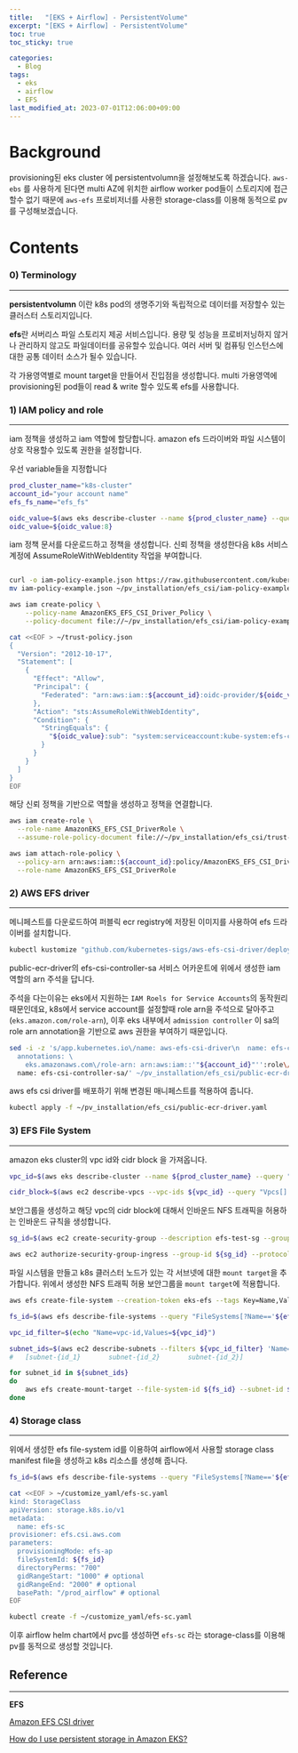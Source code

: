 ```yaml
---
title:   "[EKS + Airflow] - PersistentVolume"
excerpt: "[EKS + Airflow] - PersistentVolume"
toc: true
toc_sticky: true

categories:
  - Blog
tags:
  - eks
  - airflow
  - EFS
last_modified_at: 2023-07-01T12:06:00+09:00
---
```

# Background

provisioning된 eks cluster 에 persistentvolumn을 설정해보도록 하겠습니다.
`aws-ebs` 를 사용하게 된다면 multi AZ에 위치한 airflow worker pod들이 스토리지에 접근할수 없기 때문에 `aws-efs`  프로비저너를 사용한 storage-class를 이용해 동적으로 pv를 구성해보겠습니다.

# Contents

### 0) Terminology

---

**persistentvolumn** 이란 k8s pod의 생명주기와 독립적으로 데이터를 저장할수 있는 클러스터 스토리지입니다.

**efs**란 서버리스 파일 스토리지 제공 서비스입니다. 용량 및 성능을 프로비저닝하지 않거나 관리하지 않고도 파일데이터를 공유할수 있습니다. 여러 서버 및 컴퓨팅 인스턴스에 대한 공통 데이터 소스가 될수 있습니다. 

각 가용영역별로 mount target을 만들어서 진입점을 생성합니다.
multi 가용영역에 provisioning된 pod들이 read & write 할수 있도록 efs를 사용합니다.

### 1)  **IAM policy and role**

---

iam 정책을 생성하고 iam 역할에 할당합니다. amazon efs 드라이버와 파일 시스템이 상호 작용할수 있도록 권한을 설정합니다.

우선 variable들을 지정합니다

```bash
prod_cluster_name="k8s-cluster"
account_id="your account name"
efs_fs_name="efs_fs"

oidc_value=$(aws eks describe-cluster --name ${prod_cluster_name} --query "cluster.identity.oidc.issuer" --output text)
oidc_value=${oidc_value:8}
```

iam 정책 문서를 다운로드하고 정책을 생성합니다. 
신뢰 정책을 생성한다음 k8s 서비스 계정에 AssumeRoleWithWebIdentity 작업을 부여합니다.

```bash

curl -o iam-policy-example.json https://raw.githubusercontent.com/kubernetes-sigs/aws-efs-csi-driver/v1.2.0/docs/iam-policy-example.json
mv iam-policy-example.json ~/pv_installation/efs_csi/iam-policy-example.json

aws iam create-policy \
    --policy-name AmazonEKS_EFS_CSI_Driver_Policy \
    --policy-document file://~/pv_installation/efs_csi/iam-policy-example.json

cat <<EOF > ~/trust-policy.json
{
  "Version": "2012-10-17",
  "Statement": [
    {
      "Effect": "Allow",
      "Principal": {
        "Federated": "arn:aws:iam::${account_id}:oidc-provider/${oidc_value}"
      },
      "Action": "sts:AssumeRoleWithWebIdentity",
      "Condition": {
        "StringEquals": {
          "${oidc_value}:sub": "system:serviceaccount:kube-system:efs-csi-controller-sa"
        }
      }
    }
  ]
}
EOF
```

해당 신뢰 정책을 기반으로 역할을 생성하고 정책을 연결합니다.

```bash
aws iam create-role \
  --role-name AmazonEKS_EFS_CSI_DriverRole \
  --assume-role-policy-document file://~/pv_installation/efs_csi/trust-policy.json

aws iam attach-role-policy \
  --policy-arn arn:aws:iam::${account_id}:policy/AmazonEKS_EFS_CSI_Driver_Policy \
  --role-name AmazonEKS_EFS_CSI_DriverRole
```

### 2) AWS EFS driver

---

메니페스트를 다운로드하여 퍼블릭 ecr registry에 저장된 이미지를 사용하여 efs 드라이버를 설치합니다.

```bash
kubectl kustomize "github.com/kubernetes-sigs/aws-efs-csi-driver/deploy/kubernetes/overlays/stable/?ref=release-1.3" > ~/pv_installation/efs_csi/public-ecr-driver.yaml
```

public-ecr-driver의 efs-csi-controller-sa 서비스 어카운트에 위에서 생성한 iam 역할의 arn 주석을 답니다.

주석을 다는이유는 eks에서 지원하는 `IAM Roels for Service Accounts`의 동작원리때문인데요, k8s에서 service account를 설정할때 role arn을 주석으로 달아주고(`eks.amazon.com/role-arn`), 이후 eks 내부에서 `admission controller` 이 sa의 role arn annotation을 기반으로 aws 권한을 부여하기 때문입니다.

```bash
sed -i -z 's/app.kubernetes.io\/name: aws-efs-csi-driver\n  name: efs-csi-controller-sa/app.kubernetes.io\/name: aws-efs-csi-driver \
  annotations: \
    eks.amazonaws.com\/role-arn: arn:aws:iam::'"${account_id}"'':role\/AmazonEKS_EFS_CSI_DriverRole \
  name: efs-csi-controller-sa/' ~/pv_installation/efs_csi/public-ecr-driver.yaml
```

aws efs csi driver를 배포하기 위해 변경된 매니페스트를 적용하여 줍니다.

```bash
kubectl apply -f ~/pv_installation/efs_csi/public-ecr-driver.yaml
```

### 3) EFS File System

---

amazon eks cluster의 vpc id와 cidr block 을 가져옵니다.

```bash
vpc_id=$(aws eks describe-cluster --name ${prod_cluster_name} --query "cluster.resourcesVpcConfig.vpcId" --output text)

cidr_block=$(aws ec2 describe-vpcs --vpc-ids ${vpc_id} --query "Vpcs[].CidrBlock" --output text)
```

보안그룹을 생성하고 해당 vpc의 cidr block에 대해서 인바운드 NFS 트래픽을 허용하는 인바운드 규칙을 생성합니다.

```bash
sg_id=$(aws ec2 create-security-group --description efs-test-sg --group-name efs-sg --vpc-id ${vpc_id} --output text)

aws ec2 authorize-security-group-ingress --group-id ${sg_id} --protocol tcp --port 2049 --cidr ${cidr_block}
```

파일 시스템을 만들고 k8s 클러스터 노드가 있는 각 서브넷에 대한 
`mount target`을 추가합니다. 위에서 생성한 NFS 트래픽 허용 보안그룹을 `mount target`에 적용합니다.

```bash
aws efs create-file-system --creation-token eks-efs --tags Key=Name,Value=${efs_fs_name}

fs_id=$(aws efs describe-file-systems --query "FileSystems[?Name=='${efs_fs_name}'].FileSystemId" --output text)

vpc_id_filter=$(echo "Name=vpc-id,Values=${vpc_id}")

subnet_ids=$(aws ec2 describe-subnets --filters ${vpc_id_filter} 'Name=tag:aws:cloudformation:logical-id,Values=SubnetPublicAPNORTHEAST2A, SubnetPublicAPNORTHEAST2B, SubnetPublicAPNORTHEAST2C, SubnetPublicAPNORTHEAST2D' --query "Subnets[*].SubnetId" --output text)
#	[subnet-{id_1}       subnet-{id_2}       subnet-{id_2}]

for subnet_id in ${subnet_ids}
do
    aws efs create-mount-target --file-system-id ${fs_id} --subnet-id ${subnet_id} --security-group ${sg_id}
done
```

### 4) Storage class

---

위에서 생성한 efs file-system id를 이용하여 airflow에서 사용할 storage class manifest file을 생성하고 k8s 리소스를 생성해 줍니다.

```bash
fs_id=$(aws efs describe-file-systems --query "FileSystems[?Name=='${efs_fs_name}'].FileSystemId" --output text)

cat <<EOF > ~/customize_yaml/efs-sc.yaml
kind: StorageClass
apiVersion: storage.k8s.io/v1
metadata:
  name: efs-sc
provisioner: efs.csi.aws.com
parameters:
  provisioningMode: efs-ap
  fileSystemId: ${fs_id}
  directoryPerms: "700"
  gidRangeStart: "1000" # optional
  gidRangeEnd: "2000" # optional
  basePath: "/prod_airflow" # optional
EOF

kubectl create -f ~/customize_yaml/efs-sc.yaml
```

이후 airflow helm chart에서 pvc를 생성하면 `efs-sc` 라는 storage-class를 이용해 pv를 동적으로 생성할 것입니다.

## Reference

---

**EFS**

[Amazon EFS CSI driver](https://docs.aws.amazon.com/eks/latest/userguide/efs-csi.html)

[How do I use persistent storage in Amazon EKS?](https://repost.aws/ko/knowledge-center/eks-persistent-storage)